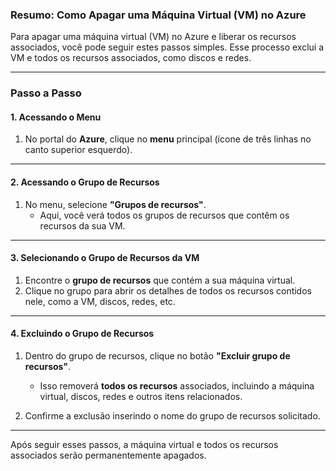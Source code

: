 ### Resumo: Como Apagar uma Máquina Virtual (VM) no Azure

Para apagar uma máquina virtual (VM) no Azure e liberar os recursos associados, você pode seguir estes passos simples. Esse processo exclui a VM e todos os recursos associados, como discos e redes.

---

### Passo a Passo

#### 1. Acessando o Menu

1. No portal do **Azure**, clique no **menu** principal (ícone de três linhas no canto superior esquerdo).

---

#### 2. Acessando o Grupo de Recursos

1. No menu, selecione **"Grupos de recursos"**.
   - Aqui, você verá todos os grupos de recursos que contêm os recursos da sua VM.

---

#### 3. Selecionando o Grupo de Recursos da VM

1. Encontre o **grupo de recursos** que contém a sua máquina virtual.
2. Clique no grupo para abrir os detalhes de todos os recursos contidos nele, como a VM, discos, redes, etc.

---

#### 4. Excluindo o Grupo de Recursos

1. Dentro do grupo de recursos, clique no botão **"Excluir grupo de recursos"**.

   - Isso removerá **todos os recursos** associados, incluindo a máquina virtual, discos, redes e outros itens relacionados.

2. Confirme a exclusão inserindo o nome do grupo de recursos solicitado.

---

Após seguir esses passos, a máquina virtual e todos os recursos associados serão permanentemente apagados.
